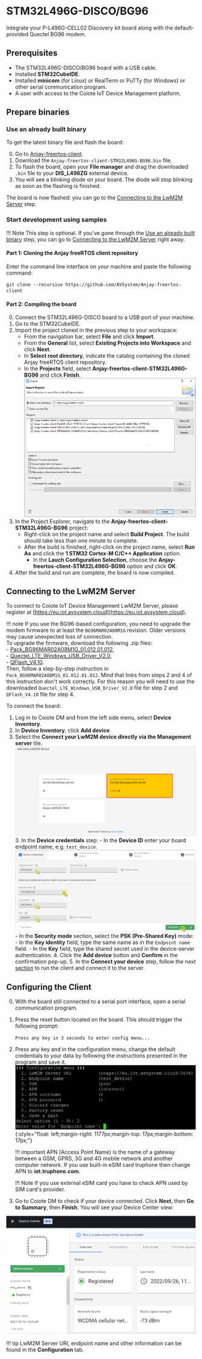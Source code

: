 # STM32L496G-DISCO/BG96

Integrate your P-L496G-CELL02 Discovery kit board along with the default-provided Quectel BG96 modem.

## Prerequisites

- The STM32L496G-DISCO/BG96 board with a USB cable.
- Installed **STM32CubeIDE**.
- Installed **minicom** (for Linux) or RealTerm or PuTTy (for Windows) or other serial communication program.
- A user with access to the Coiote IoT Device Management platform.

## Prepare binaries
### Use an already built binary

To get the latest binary file and flash the board:

0. Go to [Anjay-freertos-client](https://github.com/AVSystem/Anjay-freertos-client/releases/).
0. Download the `Anjay-freertos-client-STM32L496G-BG96.bin` file.
0. To flash the board, open your **File manager** and drag the downloaded `.bin` file to your **DIS_L496ZG** external device.
0. You will see a blinking diode on your board. The diode will stop blinking as soon as the flashing is finished.

The board is now flashed: you can go to the [Connecting to the LwM2M Server](#connecting-to-the-lwm2m-server) step.

### Start development using samples
!!! Note
    This step is optional. If you've gone through the [Use an already built binary](#use-an-already-built-binary) step, you can go to [Connecting to the LwM2M Server](#connecting-to-the-lwm2m-server) right away.

#### Part 1: Cloning the Anjay freeRTOS client repository

Enter the command line interface on your machine and paste the following command:

   ```
   git clone --recursive https://github.com/AVSystem/Anjay-freertos-client
   ```

#### Part 2: Compiling the board

0. Connect the STM32L496G-DISCO board to a USB port of your machine.
0. Go to the STM32CubeIDE.
0. Import the project cloned in the previous step to your workspace:
    - From the navigation bar, select **File** and click **Import**.
    - From the **General** list, select **Existing Projects into Workspace** and click **Next**.
    - In **Select root directory**, indicate the catalog containing the cloned Anjay freeRTOS client repository.
    - In the **Projects** field, select **Anjay-freertos-client-STM32L496G-BG96** and click **Finish**.
    ![Import project](images/import.PNG "Import project")
0. In the Project Explorer, navigate to the **Anjay-freertos-client-STM32L496G-BG96** project:
    - Right-click on the project name and select **Build Project**. The build should take less than one minute to complete.
    - After the build is finished, right-click on the project name, select **Run As** and click the **1 STM32 Cortex-M C/C++ Application** option.
        - In the **Lauch Configuration Selection**, choose the **Anjay-freertos-client-STM32L496G-BG96** option and click **OK**.
0. After the build and run are complete, the board is now compiled.

## Connecting to the LwM2M Server

To connect to Coiote IoT Device Management LwM2M Server, please register at [https://eu.iot.avsystem.cloud](https://eu.iot.avsystem.cloud).

!!! note
     If you use the BG96-based configuration, you need to upgrade the modem firmware to at least the `BG96MAR02A08M1G` revision. Older versions may cause unexpected loss of connection.
     <br />
     To upgrade the firmware, download the following .zip files:
     <br />
     - [Pack_BG96MAR02A08M1G_01.012.01.012](./resources/Pack_BG96MAR02A08M1G_01.012.01.012.zip "Pack_BG96MAR02A08M1G_01.012.01.012"),
     <br />
     - [Quectel_LTE_Windows_USB_Driver_V2.0](./resources/Quectel_LTE_Windows_USB_Driver_V2.0.zip "Quectel_LTE_Windows_USB_Driver_V2.10"),
     <br />
     - [QFlash_V4.10](./resources/QFlash_V4.10.zip "QFlash_V4.10").
     <br />
     Then, follow a step-by-step instruction in `Pack_BG96MAR02A08M1G_01.012.01.012`. Mind that links from steps 2 and 4 of this instruction don't work correctly. For this reason you will need to use the downloaded `Quectel_LTE_Windows_USB_Driver_V2.0` file for step 2 and `QFlash_V4.10` file for step 4.

To connect the board:

1. Log in to Coiote DM and from the left side menu, select **Device Inventory**.
2. In **Device Inventory**, click **Add device**.
3. Select the **Connect your LwM2M device directly via the Management server** tile.
       ![Add via Mgmt](images/mgmt_tile.png "Add via Mgmt")
    3. In the **Device credentials** step:
         - In the **Device ID** enter your board endpoint name, e.g. `test_device`.
             ![Device credentials step](images/add_mgmt_quick.png "Device credentials step")
         - In the **Security mode** section, select the **PSK (Pre-Shared Key)** mode:
              - In the **Key identity** field, type the same name as in the `Endpoint name` field.
              - In the **Key** field, type the shared secret used in the device-server authentication.
    4. Click the **Add device** button and **Confirm** in the confirmation pop-up.
    5. In the **Connect your device** step, follow the next [section](#configuring-the-client) to run the client and connect it to the server.

## Configuring the Client

0. With the board still connected to a serial port interface, open a serial communication program.
0. Press the reset button located on the board. This should trigger the following prompt:

    ``Press any key in 3 seconds to enter config menu...``

0. Press any key and in the configuration menu, change the default credentials to your data by following the instructions presented in the program and save it.
   ![Client configuration](images/config_menu1.png "Client configuration"){:style="float: left;margin-right: 1177px;margin-top: 17px;margin-bottom: 17px;"}

    !!! important
        APN (Access Point Name) is the name of a gateway between a GSM, GPRS, 3G and 4G mobile network and another computer network. If you use built-in eSIM card truphone then change APN to **iot.truphone.com**.

    !!! Note
        If you use external eSIM card you have to check APN used by SIM card's provider.

0. Go to Coiote DM to check if your device connected. Click **Next**, then **Go to Summary**, then **Finish**. You will see your Device Center view:

![Registered device](images/registered_device.png "Registered device")

!!! tip
    LwM2M Server URI, endpoint name and other information can be found in the **Configuration** tab.
